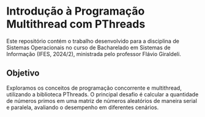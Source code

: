 # Introdução à Programação Multithread com PThreads
Este repositório contém o trabalho desenvolvido para a disciplina de Sistemas Operacionais no curso de Bacharelado em Sistemas de Informação (IFES, 2024/2), ministrada pelo professor Flávio Giraldeli.

## Objetivo
Exploramos os conceitos de programação concorrente e multithread, utilizando a biblioteca PThreads. O principal desafio é calcular a quantidade de números primos em uma matriz de números aleatórios de maneira serial e paralela, avaliando o desempenho em diferentes cenários.
